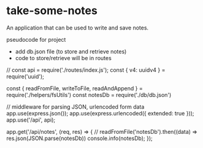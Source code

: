 # take-some-notes
An application that can be used to write and save notes.


pseudocode for project
- add db.json file (to store and retrieve notes)
- code to store/retrieve will be in routes



// const api = require('./routes/index.js');
const { v4: uuidv4 } = require('uuid');

const { readFromFile, writeToFile, readAndAppend } = require('./helpers/fsUtils')
const notesDb = require('./db/db.json')



// middleware for parsing JSON, urlencoded form data
app.use(express.json());
app.use(express.urlencoded({ extended: true }));
app.use('/api', api);





app.get('/api/notes', (req, res) => {
    // readFromFile('notesDb').then((data) => 
    res.json(JSON.parse(notesDb))
    console.info(notesDb);
});





